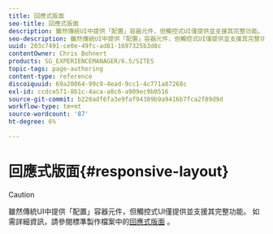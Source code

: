 ```yaml
---
title: 回應式版面
seo-title: 回應式版面
description: 雖然傳統UI中提供「配置」容器元件，但觸控式UI僅提供並支援其完整功能。
seo-description: 雖然傳統UI中提供「配置」容器元件，但觸控式UI僅提供並支援其完整功能。
uuid: 203c7491-ce0e-49fc-ad81-1697325b3d8c
contentOwner: Chris Bohnert
products: SG_EXPERIENCEMANAGER/6.5/SITES
topic-tags: page-authoring
content-type: reference
discoiquuid: 69a20064-99c9-4ead-9cc1-4c771a87268c
exl-id: ccdce571-8b1c-4aca-a8c6-a909ec9b0516
source-git-commit: b220adf6fa3e9faf94389b9a9416b7fca2f89d9d
workflow-type: tm+mt
source-wordcount: '87'
ht-degree: 6%

---
```


# 回應式版面{#responsive-layout}

>[!CAUTION]
>
>雖然傳統UI中提供「配置」容器元件，但觸控式UI僅提供並支援其完整功能。 如需詳細資訊，請參閱標準製作檔案中的[回應式版面](/help/sites-authoring/responsive-layout.md) 。
